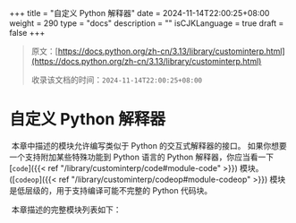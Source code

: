 +++
title = "自定义 Python 解释器"
date = 2024-11-14T22:00:25+08:00
weight = 290
type = "docs"
description = ""
isCJKLanguage = true
draft = false
+++

> 原文：[https://docs.python.org/zh-cn/3.13/library/custominterp.html](https://docs.python.org/zh-cn/3.13/library/custominterp.html)
>
> 收录该文档的时间：`2024-11-14T22:00:25+08:00`

# 自定义 Python 解释器

​	本章中描述的模块允许编写类似于 Python 的交互式解释器的接口。 如果你想要一个支持附加某些特殊功能到 Python 语言的 Python 解释器，你应当看一下 [`code`]({{< ref "/library/custominterp/code#module-code" >}}) 模块。 ([`codeop`]({{< ref "/library/custominterp/codeop#module-codeop" >}}) 模块是低层级的，用于支持编译可能不完整的 Python 代码块。

​	本章描述的完整模块列表如下：
